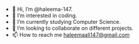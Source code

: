 - 👋 Hi, I’m @haleema-147.
- 👀 I’m interested in coding.
- 🌱 I’m currently studying Computer Science.
- 💞️ I’m looking to collaborate on different projects.
- 📫 How to reach me haleemaali147@gmail.com


